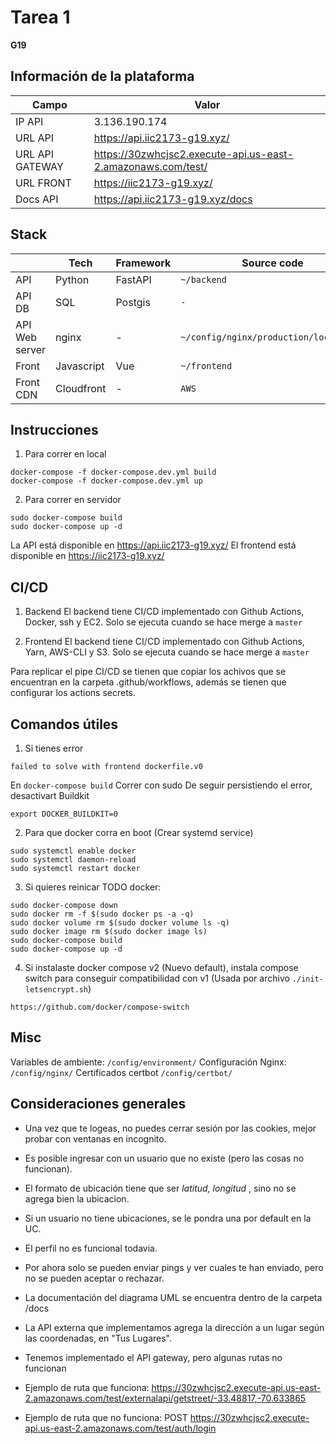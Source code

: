 # Tarea 1

**G19**

## Información de la plataforma

| Campo              | Valor                            |
| ------------------ | -------------------------------- |
| IP API             | 3.136.190.174                    |
| URL API            | https://api.iic2173-g19.xyz/     |
| URL API GATEWAY    | https://30zwhcjsc2.execute-api.us-east-2.amazonaws.com/test/     |
| URL FRONT          | https://iic2173-g19.xyz/         |
| Docs API           | https://api.iic2173-g19.xyz/docs |

## Stack

|                | Tech       | Framework  | Source code                            |
| -------------- | ---------- | ---------- | -------------------------------------- |
| API            | Python     | FastAPI    | `~/backend`                            |
| API DB         | SQL        | Postgis    | `-`                                    |
| API Web server | nginx      | -          | `~/config/nginx/production/local.conf` |
| Front          | Javascript | Vue        | `~/frontend`                           |
| Front CDN      | Cloudfront | -          | `AWS`                                  |

## Instrucciones

1. Para correr en local
  ```
  docker-compose -f docker-compose.dev.yml build
  docker-compose -f docker-compose.dev.yml up
  ```

2. Para correr en servidor
  ```
  sudo docker-compose build
  sudo docker-compose up -d
  ```

La API está disponible en  https://api.iic2173-g19.xyz/
El frontend está disponible en https://iic2173-g19.xyz/

## CI/CD

1. Backend
  El backend tiene CI/CD implementado con Github Actions, Docker, ssh y EC2.
  Solo se ejecuta cuando se hace merge a `master`

2. Frontend
  El backend tiene CI/CD implementado con Github Actions, Yarn, AWS-CLI y S3.
  Solo se ejecuta cuando se hace merge a `master`
  
Para replicar el pipe CI/CD se tienen que copiar los achivos que se encuentran en la carpeta .github/workflows, además se tienen que configurar los actions secrets.

## Comandos útiles
1. Si tienes error 
  ```
  failed to solve with frontend dockerfile.v0
  ```
  En `docker-compose build`
  Correr con sudo
  De seguir persistiendo el error, desactivart Buildkit
  ```
  export DOCKER_BUILDKIT=0
  ```

2. Para que docker corra en boot (Crear systemd service)
  ```
  sudo systemctl enable docker
  sudo systemctl daemon-reload
  sudo systemctl restart docker
  ```

3. Si quieres reinicar TODO docker:
  ```
  sudo docker-compose down
  sudo docker rm -f $(sudo docker ps -a -q)
  sudo docker volume rm $(sudo docker volume ls -q)
  sudo docker image rm $(sudo docker image ls)
  sudo docker-compose build
  sudo docker-compose up -d
  ```

4. Si instalaste docker compose v2 (Nuevo default), instala compose switch para conseguir compatibilidad con v1 (Usada por archivo `./init-letsencrypt.sh`)
  ```
  https://github.com/docker/compose-switch
  ```

## Misc
Variables de ambiente: `/config/environment/`
Configuración Nginx: `/config/nginx/`
Certificados certbot `/config/certbot/`


## Consideraciones generales
 * Una vez que te logeas, no puedes cerrar sesión por las cookies, mejor probar con ventanas en incognito.
 * Es posible ingresar con un usuario que no existe (pero las cosas no funcionan).
 * El formato de ubicación tiene que ser *latitud, longitud* , sino no se agrega bien la ubicacion.
 * Si un usuario no tiene ubicaciones, se le pondra una por default en la UC.
 * El perfil no es funcional todavia.
 * Por ahora solo se pueden enviar pings y ver cuales te han enviado, pero no se pueden aceptar o rechazar.
 * La documentación del diagrama UML se encuentra dentro de la carpeta /docs
 * La API externa que implementamos agrega la dirección a un lugar según las coordenadas, en "Tus Lugares".
 * Tenemos implementado el API gateway, pero algunas rutas no funcionan

 * Ejemplo de ruta que funciona: https://30zwhcjsc2.execute-api.us-east-2.amazonaws.com/test/externalapi/getstreet/-33.48817,-70.633865

 * Ejemplo de ruta que no funciona: POST https://30zwhcjsc2.execute-api.us-east-2.amazonaws.com/test/auth/login

